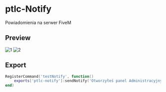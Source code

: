 # ptlc-Notify
Powiadomienia na serwer FiveM

## Preview
![1](https://github.com/user-attachments/assets/a712e99d-bd86-48b8-86b6-56c6ff6b28e4) ![2](https://github.com/user-attachments/assets/04c0c457-3eea-4c54-aa50-e940e65700c4)

## Export
```lua
RegisterCommand('testNotify', function()
    exports['ptlc-notify']:sendNotify('Otworzyłeś panel Administracyjny')
end)
```

